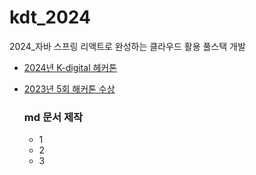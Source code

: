 # kdt_2024
2024_자바 스프링 리액트로 완성하는 클라우드 활용 풀스택 개발

- [2024년 K-digital 헤커톤](http://k-digitalhackathon.kr/)
- [2023년 5회 해커톤 수상](https://www.moel.go.kr/common/downloadFile.do?file_seq=20231102656&bbs_seq=15873&bbs_id=12)

  ### md 문서 제작
  - 1
  - 2
  - 3
